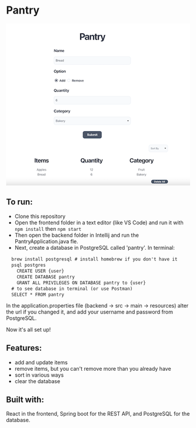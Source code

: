 # Pantry

![Image of User Interface](/example.jpg)

## To run:
  * Clone this repository
  * Open the frontend folder in a text editor (like VS Code) and run it with `npm install` then `npm start`
  * Then open the backend folder in Intellij and run the PantryApplication.java fle.
  * Next, create a database in PostgreSQL called 'pantry'. In terminal: 
```
  brew install postgresql # install homebrew if you don't have it
  psql postgres
    CREATE USER {user}
    CREATE DATABASE pantry
    GRANT ALL PRIVILEGES ON DATABASE pantry to {user}
  # to see database in terminal (or use Postman)
  SELECT * FROM pantry 
```
In the application.properties file (backend -> src -> main -> resources) alter the url if you changed it, and add your username and password from PostgreSQL.

Now it's all set up! 

## Features:
  * add and update items
  * remove items, but you can't remove more than you already have
  * sort in various ways
  * clear the database

## Built with:
React in the frontend, Spring boot for the REST API, and PostgreSQL for the database.
